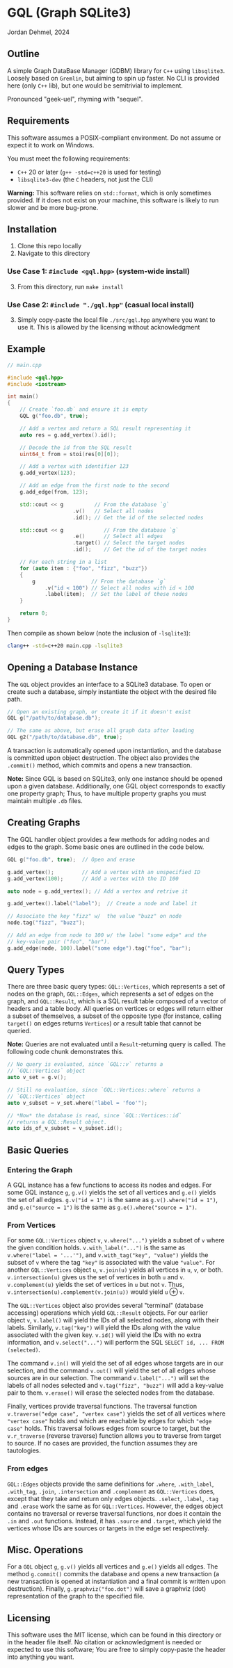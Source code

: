 
# GQL (Graph SQLite3)
Jordan Dehmel, 2024

## Outline

A simple Graph DataBase Manager (GDBM) library for `C++` using
`libsqlite3`. Loosely based on `Gremlin`, but aiming to spin up
faster. No CLI is provided here (only `C++` lib), but one would
be semitrivial to implement.

Pronounced "geek-uel", rhyming with "sequel".

## Requirements

This software assumes a POSIX-compliant environment. Do not
assume or expect it to work on Windows.

You must meet the following requirements:
- `C++` 20 or later (`g++ -std=c++20` is used for testing)
- `libsqlite3-dev` (the `C` headers, not just the CLI)

**Warning:** This software relies on `std::format`, which is
only sometimes provided. If it does not exist on your machine,
this software is likely to run slower and be more bug-prone.

## Installation

1) Clone this repo locally
2) Navigate to this directory

### Use Case 1: `#include <gql.hpp>` (system-wide install)
3) From this directory, run `make install`

### Use Case 2: `#include "./gql.hpp"` (casual local install)
3) Simply copy-paste the local file `./src/gql.hpp` anywhere you
    want to use it. This is allowed by the licensing without
    acknowledgment

## Example

```cpp
// main.cpp

#include <gql.hpp>
#include <iostream>

int main()
{
    // Create `foo.db` and ensure it is empty
    GQL g("foo.db", true);

    // Add a vertex and return a SQL result representing it
    auto res = g.add_vertex().id();

    // Decode the id from the SQL result
    uint64_t from = stoi(res[0][0]);

    // Add a vertex with identifier 123
    g.add_vertex(123);

    // Add an edge from the first node to the second
    g.add_edge(from, 123);

    std::cout << g          // From the database `g`
                     .v()   // Select all nodes
                     .id(); // Get the id of the selected nodes

    std::cout << g             // From the database `g`
                     .e()      // Select all edges
                     .target() // Select the target nodes
                     .id();    // Get the id of the target nodes

    // For each string in a list
    for (auto item : {"foo", "fizz", "buzz"})
    {
        g                  // From the database `g`
            .v("id < 100") // Select all nodes with id < 100
            .label(item);  // Set the label of these nodes
    }

    return 0;
}

```

Then compile as shown below (note the inclusion of `-lsqlite3`):
```sh
clang++ -std=c++20 main.cpp -lsqlite3
```

## Opening a Database Instance

The `GQL` object provides an interface to a SQLite3 database. To
open or create such a database, simply instantiate the object
with the desired file path.

```cpp
// Open an existing graph, or create it if it doesn't exist
GQL g("/path/to/database.db");

// The same as above, but erase all graph data after loading
GQL g2("/path/to/database.db", true);
```

A transaction is automatically opened upon instantiation, and
the database is committed upon object destruction. The object
also provides the `.commit()` method, which commits and opens a
new transaction.

**Note:** Since GQL is based on SQLite3, only one instance
should be opened upon a given database. Additionally, one GQL
object corresponds to exactly one property graph; Thus, to have
multiple property graphs you must maintain multiple `.db` files.

## Creating Graphs

The GQL handler object provides a few methods for adding nodes
and edges to the graph. Some basic ones are outlined in the code
below.

```cpp
GQL g("foo.db", true);  // Open and erase

g.add_vertex();         // Add a vertex with an unspecified ID
g.add_vertex(100);      // Add a vertex with the ID 100

auto node = g.add_vertex(); // Add a vertex and retrive it

g.add_vertex().label("label");  // Create a node and label it

// Associate the key "fizz" w/  the value "buzz" on node
node.tag("fizz", "buzz");

// Add an edge from node to 100 w/ the label "some edge" and the
// key-value pair ("foo", "bar").
g.add_edge(node, 100).label("some edge").tag("foo", "bar");

```

## Query Types

There are three basic query types: `GQL::Vertices`, which
represents a set of nodes on the graph, `GQL::Edges`, which
represents a set of edges on the graph, and `GQL::Result`, which
is a SQL result table composed of a vector of headers and a
table body. All queries on vertices or edges will return either
a subset of themselves, a subset of the opposite type (for
instance, calling `target()` on edges returns `Vertices`) or a
result table that cannot be queried.

**Note:** Queries are not evaluated until a `Result`-returning
query is called. The following code chunk demonstrates this.

```cpp
// No query is evaluated, since `GQL::v` returns a
// `GQL::Vertices` object
auto v_set = g.v();

// Still no evaluation, since `GQL::Vertices::where` returns a
// `GQL::Vertices` object
auto v_subset = v_set.where("label = 'foo'");

// *Now* the database is read, since `GQL::Vertices::id`
// returns a GQL::Result object.
auto ids_of_v_subset = v_subset.id();

```

## Basic Queries

### Entering the Graph

A GQL instance has a few functions to access its nodes and
edges. For some GQL instance `g`, `g.v()` yields the set of all
vertices and `g.e()` yields the set of all edges.
`g.v("id = 1")` is the same as `g.v().where("id = 1")`, and
`g.e("source = 1")` is the same as `g.e().where("source = 1")`.

### From Vertices

For some `GQL::Vertices` object `v`, `v.where("...")` yields a
subset of `v` where the given condition holds.
`v.with_label("...")` is the same as `v.where("label = '...'")`,
and `v.with_tag("key", "value")` yields the subset of `v` where
the tag `"key"` is associated with the value `"value"`. For
another `GQL::Vertices` object `u`, `v.join(u)` yields all
vertices in `u`, `v`, or both. `v.intersection(u)` gives us the set of vertices in both `u` and `v`. `v.complement(u)` yields
the set of vertices in `u` but not `v`. Thus,
`v.intersection(u).complement(v.join(u))` would yield
$\texttt{u} \oplus \texttt{v}$.

The `GQL::Vertices` object also provides several "terminal"
(database accessing) operations which yield `GQL::Result`
objects. For our earlier object `v`, `v.label()` will yield the
IDs of all selected nodes, along with their labels. Similarly,
`v.tag("key")` will yield the IDs along with the value
associated with the given key. `v.id()` will yield the IDs with
no extra information, and `v.select("...")` will perform the SQL
`SELECT id, ... FROM (selected)`.

The command `v.in()` will yield the set of all edges whose
targets are in our selection, and the command `v.out()` will
yield the set of all edges whose sources are in our selection.
The command `v.label("...")` will set the labels of all nodes
selected and `v.tag("fizz", "buzz")` will add a key-value pair
to them. `v.erase()` will erase the selected nodes from the
database.

Finally, vertices provide traversal functions. The traversal
function `v.traverse("edge case", "vertex case")` yields the
set of all vertices where `"vertex case"` holds and which are
reachable by edges for which `"edge case"` holds. This traversal
follows edges from source to target, but the `v.r_traverse`
(reverse traverse) function allows you to traverse from target
to source. If no cases are provided, the function assumes they
are tautologies.

### From edges

`GQL::Edges` objects provide the same definitions for `.where`,
`.with_label`, `.with_tag`, `.join`, `.intersection` and
`.complement` as `GQL::Vertices` does, except that they take and return only edges objects. `.select`, `.label`, `.tag` and
`.erase` work the same as for `GQL::Vertices`. However, the
edges object contains no traversal or reverse traversal
functions, nor does it contain the `.in` and `.out` functions.
Instead, it has `.source` and `.target`, which yield the
vertices whose IDs are sources or targets in the edge set
respectively.

## Misc. Operations

For a `GQL` object `g`, `g.v()` yields all vertices and `g.e()`
yields all edges. The method `g.commit()` commits the database
and opens a new transaction (a new transaction is opened at
instantiation and a final commit is written upon destruction).
Finally, `g.graphviz("foo.dot")` will save a graphviz (dot)
representation of the graph to the specified file.

## Licensing

This software uses the MIT license, which can be found in this
directory or in the header file itself. No citation or
acknowledgment is needed or expected to use this software;
You are free to simply copy-paste the header into anything you
want.
